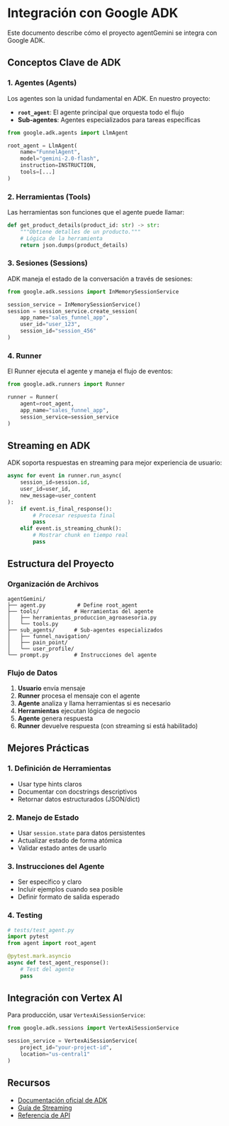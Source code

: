 # Integración con Google ADK

Este documento describe cómo el proyecto agentGemini se integra con Google ADK.

## Conceptos Clave de ADK

### 1. Agentes (Agents)

Los agentes son la unidad fundamental en ADK. En nuestro proyecto:

- **`root_agent`**: El agente principal que orquesta todo el flujo
- **Sub-agentes**: Agentes especializados para tareas específicas

```python
from google.adk.agents import LlmAgent

root_agent = LlmAgent(
    name="FunnelAgent",
    model="gemini-2.0-flash",
    instruction=INSTRUCTION,
    tools=[...]
)
```

### 2. Herramientas (Tools)

Las herramientas son funciones que el agente puede llamar:

```python
def get_product_details(product_id: str) -> str:
    """Obtiene detalles de un producto."""
    # Lógica de la herramienta
    return json.dumps(product_details)
```

### 3. Sesiones (Sessions)

ADK maneja el estado de la conversación a través de sesiones:

```python
from google.adk.sessions import InMemorySessionService

session_service = InMemorySessionService()
session = session_service.create_session(
    app_name="sales_funnel_app",
    user_id="user_123",
    session_id="session_456"
)
```

### 4. Runner

El Runner ejecuta el agente y maneja el flujo de eventos:

```python
from google.adk.runners import Runner

runner = Runner(
    agent=root_agent,
    app_name="sales_funnel_app",
    session_service=session_service
)
```

## Streaming en ADK

ADK soporta respuestas en streaming para mejor experiencia de usuario:

```python
async for event in runner.run_async(
    session_id=session.id,
    user_id=user_id,
    new_message=user_content
):
    if event.is_final_response():
        # Procesar respuesta final
        pass
    elif event.is_streaming_chunk():
        # Mostrar chunk en tiempo real
        pass
```

## Estructura del Proyecto

### Organización de Archivos

```
agentGemini/
├── agent.py          # Define root_agent
├── tools/           # Herramientas del agente
│   ├── herramientas_produccion_agroasesoria.py
│   └── tools.py
├── sub_agents/      # Sub-agentes especializados
│   ├── funnel_navigation/
│   ├── pain_point/
│   └── user_profile/
└── prompt.py        # Instrucciones del agente
```

### Flujo de Datos

1. **Usuario** envía mensaje
2. **Runner** procesa el mensaje con el agente
3. **Agente** analiza y llama herramientas si es necesario
4. **Herramientas** ejecutan lógica de negocio
5. **Agente** genera respuesta
6. **Runner** devuelve respuesta (con streaming si está habilitado)

## Mejores Prácticas

### 1. Definición de Herramientas

- Usar type hints claros
- Documentar con docstrings descriptivos
- Retornar datos estructurados (JSON/dict)

### 2. Manejo de Estado

- Usar `session.state` para datos persistentes
- Actualizar estado de forma atómica
- Validar estado antes de usarlo

### 3. Instrucciones del Agente

- Ser específico y claro
- Incluir ejemplos cuando sea posible
- Definir formato de salida esperado

### 4. Testing

```python
# tests/test_agent.py
import pytest
from agent import root_agent

@pytest.mark.asyncio
async def test_agent_response():
    # Test del agente
    pass
```

## Integración con Vertex AI

Para producción, usar `VertexAiSessionService`:

```python
from google.adk.sessions import VertexAiSessionService

session_service = VertexAiSessionService(
    project_id="your-project-id",
    location="us-central1"
)
```

## Recursos

- [Documentación oficial de ADK](https://google.github.io/adk-docs/)
- [Guía de Streaming](https://google.github.io/adk-docs/get-started/streaming/)
- [Referencia de API](https://google.github.io/adk-docs/api-reference/)
